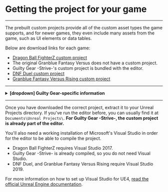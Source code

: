 # Getting the project for your game

<hr>

The prebuilt custom projects provide all of the custom asset types the game supports, and for newer games, they even include many assets from the game, such as UI elements or data tables. 

Below are download links for each game:

- [Dragon Ball FighterZ custom project](https://drive.google.com/file/d/1-wjbe0aE4Xs8S7AunSB0XtAE-sSZsOnW/view?usp=sharing)
- The original Granblue Fantasy Versus does not have a custom project.
- Guilty Gear -Strive-'s custom project is bundled with the editor.
- [DNF Duel custom project](https://1drv.ms/u/s!ApT7KvOr_B0hgY3rUBgqs787KHi5_iY?e=xKuxrI)
- [Granblue Fantasy Versus Rising custom project](https://drive.google.com/file/d/1aA1WYxkxpOUpNqSi5kANLUhh4Ja7A_4l/view?usp=drive_link)

<hr>

<details><summary><b>[dropdown] Guilty Gear-specific information</b></summary>
<br>

You will need to extract a few things;
- Extract `GGSTContent_Patch.rar` into `RED`.
- Extract `GGSTCookedEditor_Patch.rar` to merge both `Engine` and `RED` folders from the archive to the game.

The Guilty Gear -Strive- custom project does not come with content by default. To get the content, you can copy `pakchunk0-WindowsNoEditor.pak` from your copy of Strive into `RED\Content\Paks`. If the Paks folder does not exist, create it. 

Alternatively, you can create a [symbolic link](https://www.howtogeek.com/16226/complete-guide-to-symbolic-links-symlinks-on-windows-or-linux/) in Windows by either using one of the tools on the linked page or opening a Command Prompt in the `RED/Content/Paks` directory and using a command like this: 
<br>
`mklink pakchunk0-WindowsNoEditor.pak "C:\Program Files (x86)\Steam\steamapps\common\GUILTY GEAR STRIVE\RED\Content\Paks\pakchunk0-WindowsNoEditor.pak"`. 

This saves around 30 GB of hard drive space, since you're not duplicating the files in two places - and it will also update automatically.
If this doesn't work, run as administrator - I also wasn't able to do this in Powershell, *only* Command Prompt.


Finally, if you don't want to do active work in the Advanced Project (due to the quantity of files), you can create a new project under the File dropdown at the top left - however, i've found **this has to be "christened"** by copying the `Config` folder from `/RED/` into your new project's folder, overwriting as necessary. If this step is not done, cooking won't work.

To open these new projects, you can either open Unreal and use File `-> Open Project...`, or set Windows to open the .uprojects (from `C:\Users\[USER]\Documents\Unreal Projects`) with `UnrealEditor\RED\Binaries\Win64\GGSTCookedEditor.exe"

</details>
<hr>

Once you have downloaded the correct project, extract it to your Unreal Projects directory. If you've run the editor before, you can usually find it at `Documents\Unreal Projects\`. **For Guilty Gear -Strive-, the custom project is already part of the editor.**

You'll also need a working installation of Microsoft's Visual Studio in order for the editor to be able to compile the project.

- Dragon Ball FighterZ requires Visual Studio 2017.
- Guilty Gear -Strive- is already compiled, so you do not need Visual Studio.
- DNF Duel, and Granblue Fantasy Versus Rising require Visual Studio 2019.

For more information on how to set up Visual Studio for UE4, [read the official Unreal Engine documentation](https://docs.unrealengine.com/4.26/en-US/ProductionPipelines/DevelopmentSetup/VisualStudioSetup/).
